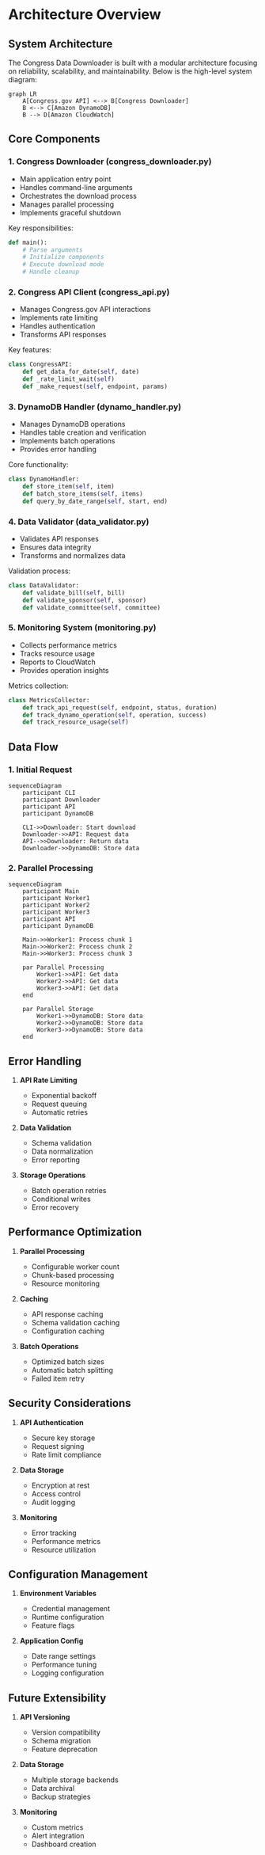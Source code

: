 # Architecture Overview

## System Architecture

The Congress Data Downloader is built with a modular architecture focusing on reliability, scalability, and maintainability. Below is the high-level system diagram:

```mermaid
graph LR
    A[Congress.gov API] <--> B[Congress Downloader]
    B <--> C[Amazon DynamoDB]
    B --> D[Amazon CloudWatch]
```

## Core Components

### 1. Congress Downloader (congress_downloader.py)
- Main application entry point
- Handles command-line arguments
- Orchestrates the download process
- Manages parallel processing
- Implements graceful shutdown

Key responsibilities:
```python
def main():
    # Parse arguments
    # Initialize components
    # Execute download mode
    # Handle cleanup
```

### 2. Congress API Client (congress_api.py)
- Manages Congress.gov API interactions
- Implements rate limiting
- Handles authentication
- Transforms API responses

Key features:
```python
class CongressAPI:
    def get_data_for_date(self, date)
    def _rate_limit_wait(self)
    def _make_request(self, endpoint, params)
```

### 3. DynamoDB Handler (dynamo_handler.py)
- Manages DynamoDB operations
- Handles table creation and verification
- Implements batch operations
- Provides error handling

Core functionality:
```python
class DynamoHandler:
    def store_item(self, item)
    def batch_store_items(self, items)
    def query_by_date_range(self, start, end)
```

### 4. Data Validator (data_validator.py)
- Validates API responses
- Ensures data integrity
- Transforms and normalizes data

Validation process:
```python
class DataValidator:
    def validate_bill(self, bill)
    def validate_sponsor(self, sponsor)
    def validate_committee(self, committee)
```

### 5. Monitoring System (monitoring.py)
- Collects performance metrics
- Tracks resource usage
- Reports to CloudWatch
- Provides operation insights

Metrics collection:
```python
class MetricsCollector:
    def track_api_request(self, endpoint, status, duration)
    def track_dynamo_operation(self, operation, success)
    def track_resource_usage(self)
```

## Data Flow

### 1. Initial Request
```mermaid
sequenceDiagram
    participant CLI
    participant Downloader
    participant API
    participant DynamoDB

    CLI->>Downloader: Start download
    Downloader->>API: Request data
    API-->>Downloader: Return data
    Downloader->>DynamoDB: Store data
```

### 2. Parallel Processing
```mermaid
sequenceDiagram
    participant Main
    participant Worker1
    participant Worker2
    participant Worker3
    participant API
    participant DynamoDB

    Main->>Worker1: Process chunk 1
    Main->>Worker2: Process chunk 2
    Main->>Worker3: Process chunk 3

    par Parallel Processing
        Worker1->>API: Get data
        Worker2->>API: Get data
        Worker3->>API: Get data
    end

    par Parallel Storage
        Worker1->>DynamoDB: Store data
        Worker2->>DynamoDB: Store data
        Worker3->>DynamoDB: Store data
    end
```

## Error Handling

1. **API Rate Limiting**
   - Exponential backoff
   - Request queuing
   - Automatic retries

2. **Data Validation**
   - Schema validation
   - Data normalization
   - Error reporting

3. **Storage Operations**
   - Batch operation retries
   - Conditional writes
   - Error recovery

## Performance Optimization

1. **Parallel Processing**
   - Configurable worker count
   - Chunk-based processing
   - Resource monitoring

2. **Caching**
   - API response caching
   - Schema validation caching
   - Configuration caching

3. **Batch Operations**
   - Optimized batch sizes
   - Automatic batch splitting
   - Failed item retry

## Security Considerations

1. **API Authentication**
   - Secure key storage
   - Request signing
   - Rate limit compliance

2. **Data Storage**
   - Encryption at rest
   - Access control
   - Audit logging

3. **Monitoring**
   - Error tracking
   - Performance metrics
   - Resource utilization

## Configuration Management

1. **Environment Variables**
   - Credential management
   - Runtime configuration
   - Feature flags

2. **Application Config**
   - Date range settings
   - Performance tuning
   - Logging configuration

## Future Extensibility

1. **API Versioning**
   - Version compatibility
   - Schema migration
   - Feature deprecation

2. **Data Storage**
   - Multiple storage backends
   - Data archival
   - Backup strategies

3. **Monitoring**
   - Custom metrics
   - Alert integration
   - Dashboard creation